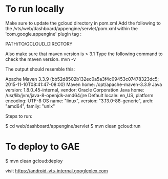 # To run locally

Make sure to update the gcloud directory in pom.xml
Add the following to the /vts/web/dashboard/appengine/servlet/pom.xml
within the 'com.google.appengine' plugin tag :

  <configuration>
    <gcloud_directory>PATH/TO/GCLOUD_DIRECTORY</gcloud_directory>
  </configuration>

Also make sure that maven version is > 3.1
Type the following command to check the maven version.
mvn -v

The output should resemble this:

Apache Maven 3.3.9 (bb52d8502b132ec0a5a3f4c09453c07478323dc5; 2015-11-10T08:41:47-08:00)
Maven home: /opt/apache-maven-3.3.9
Java version: 1.8.0_45-internal, vendor: Oracle Corporation
Java home: /usr/lib/jvm/java-8-openjdk-amd64/jre
Default locale: en_US, platform encoding: UTF-8
OS name: "linux", version: "3.13.0-88-generic", arch: "amd64", family: "unix"

Steps to run:

$ cd web/dashboard/appengine/servlet
$ mvn clean gcloud:run

# To deploy to GAE
$ mvn clean gcloud:deploy

visit https://android-vts-internal.googleplex.com
